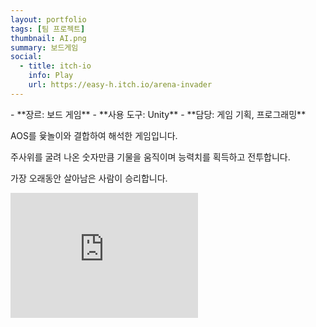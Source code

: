 ```yaml
---
layout: portfolio
tags: [팀 프로젝트]
thumbnail: AI.png
summary: 보드게임
social:
  - title: itch-io
    info: Play
    url: https://easy-h.itch.io/arena-invader
---
```

<div markdown="1" class="right text-left">
- **장르: 보드 게임**
- **사용 도구: Unity**
- **담당: 게임 기획, 프로그래밍**

AOS를 윷놀이와 결합하여 해석한 게임입니다.

주사위를 굴려 나온 숫자만큼 기물을 움직이며 능력치를 획득하고 전투합니다.

가장 오래동안 살아남은 사람이 승리합니다.
</div>

<div markdown="1" class="left text-left">
<iframe frameborder="0" src="https://itch.io/embed-upload/12321411?color=333333" allowfullscreen="" width="300" height="200"><a href="https://easy-h.itch.io/arena-invader">Play Arena Invader on itch.io</a></iframe>
</div>